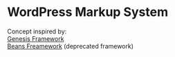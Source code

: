 # WordPress Markup System

Concept inspired by: \
[Genesis Framework](https://www.studiopress.com/themes/genesis/)\
[Beans Freamework](https://www.getbeans.io/) (deprecated framework)

